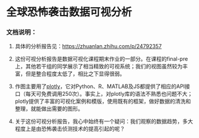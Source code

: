 # 全球恐怖袭击数据可视分析

### 文档说明：

1. 具体的分析报告见：https://zhuanlan.zhihu.com/p/24792357

2. 这份可视分析报告是数据可视化课程期末作业的一部分。在课程的final-pre上，其他若干组的同学展示了相当精致的可视系统；我们的视图虽然较为丰富，但是整合程度太低了，相比之下显得很弱。

3. 作图主要用了[plotly](https://plot.ly)，它对Python、R、MATLAB及JS都提供了相应的API接口（每天可免费调用250次）。事实上，对plotly库的语法不熟悉也问题不大；plotly提供了丰富的可视化案例和模版，使用既有的框架，做好数据的清洗和整理，就能做出需要的图形。

4. 关于这份可视分析报告，我心中始终有一个疑问：我们观察的数据趋势，多大程度上是由恐怖袭击侦测技术的提高引起的呢？
